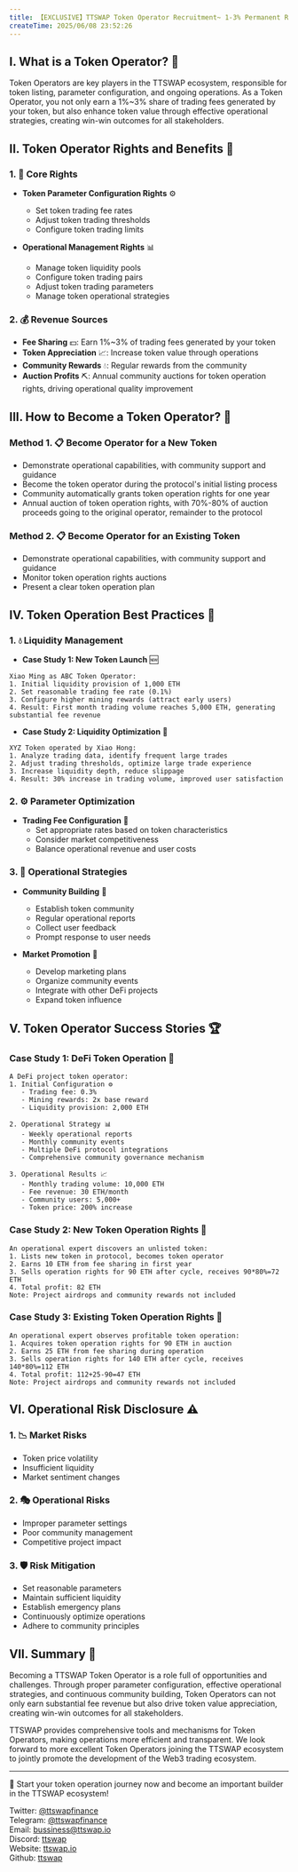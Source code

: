 ```yaml
---
title: 【EXCLUSIVE】TTSWAP Token Operator Recruitment~ 1-3% Permanent Revenue Share + Auction Profits, Build Your DeFi Wealth Empire!
createTime: 2025/06/08 23:52:26
---
```


## I. What is a Token Operator? 🤔

Token Operators are key players in the TTSWAP ecosystem, responsible for token listing, parameter configuration, and ongoing operations. As a Token Operator, you not only earn a 1%~3% share of trading fees generated by your token, but also enhance token value through effective operational strategies, creating win-win outcomes for all stakeholders.

## II. Token Operator Rights and Benefits 💫

### 1. 🎯 Core Rights
- **Token Parameter Configuration Rights** ⚙️
  - Set token trading fee rates
  - Adjust token trading thresholds
  - Configure token trading limits

- **Operational Management Rights** 📊
  - Manage token liquidity pools
  - Configure token trading pairs
  - Adjust token trading parameters
  - Manage token operational strategies

### 2. 💰 Revenue Sources
- **Fee Sharing** 💵: Earn 1%~3% of trading fees generated by your token
- **Token Appreciation** 📈: Increase token value through operations
- **Community Rewards** 💧: Regular rewards from the community
- **Auction Profits** ⛏️: Annual community auctions for token operation rights, driving operational quality improvement

## III. How to Become a Token Operator? 🚀

### Method 1. 📋 Become Operator for a New Token
- Demonstrate operational capabilities, with community support and guidance
- Become the token operator during the protocol's initial listing process
- Community automatically grants token operation rights for one year
- Annual auction of token operation rights, with 70%-80% of auction proceeds going to the original operator, remainder to the protocol

### Method 2. 📋 Become Operator for an Existing Token
- Demonstrate operational capabilities, with community support and guidance
- Monitor token operation rights auctions
- Present a clear token operation plan

## IV. Token Operation Best Practices 🌟

### 1. 💧 Liquidity Management
- **Case Study 1: New Token Launch** 🆕
```
Xiao Ming as ABC Token Operator:
1. Initial liquidity provision of 1,000 ETH
2. Set reasonable trading fee rate (0.1%)
3. Configure higher mining rewards (attract early users)
4. Result: First month trading volume reaches 5,000 ETH, generating substantial fee revenue
```

- **Case Study 2: Liquidity Optimization** 🔄
```
XYZ Token operated by Xiao Hong:
1. Analyze trading data, identify frequent large trades
2. Adjust trading thresholds, optimize large trade experience
3. Increase liquidity depth, reduce slippage
4. Result: 30% increase in trading volume, improved user satisfaction
```

### 2. ⚙️ Parameter Optimization
- **Trading Fee Configuration** 💸
  - Set appropriate rates based on token characteristics
  - Consider market competitiveness
  - Balance operational revenue and user costs

### 3. 📢 Operational Strategies
- **Community Building** 👥
  - Establish token community
  - Regular operational reports
  - Collect user feedback
  - Prompt response to user needs

- **Market Promotion** 📣
  - Develop marketing plans
  - Organize community events
  - Integrate with other DeFi projects
  - Expand token influence

## V. Token Operator Success Stories 🏆

### Case Study 1: DeFi Token Operation 💎
```
A DeFi project token operator:
1. Initial Configuration ⚙️
   - Trading fee: 0.3%
   - Mining rewards: 2x base reward
   - Liquidity provision: 2,000 ETH

2. Operational Strategy 📊
   - Weekly operational reports
   - Monthly community events
   - Multiple DeFi protocol integrations
   - Comprehensive community governance mechanism

3. Operational Results 📈
   - Monthly trading volume: 10,000 ETH
   - Fee revenue: 30 ETH/month
   - Community users: 5,000+
   - Token price: 200% increase
```

### Case Study 2: New Token Operation Rights 🔄
```
An operational expert discovers an unlisted token:
1. Lists new token in protocol, becomes token operator
2. Earns 10 ETH from fee sharing in first year
3. Sells operation rights for 90 ETH after cycle, receives 90*80%=72 ETH
4. Total profit: 82 ETH
Note: Project airdrops and community rewards not included
```

### Case Study 3: Existing Token Operation Rights 🔄
```
An operational expert observes profitable token operation:
1. Acquires token operation rights for 90 ETH in auction
2. Earns 25 ETH from fee sharing during operation
3. Sells operation rights for 140 ETH after cycle, receives 140*80%=112 ETH
4. Total profit: 112+25-90=47 ETH
Note: Project airdrops and community rewards not included
```

## VI. Operational Risk Disclosure ⚠️

### 1. 📉 Market Risks
- Token price volatility
- Insufficient liquidity
- Market sentiment changes

### 2. 🎭 Operational Risks
- Improper parameter settings
- Poor community management
- Competitive project impact

### 3. 🛡️ Risk Mitigation
- Set reasonable parameters
- Maintain sufficient liquidity
- Establish emergency plans
- Continuously optimize operations
- Adhere to community principles

## VII. Summary 🎉

Becoming a TTSWAP Token Operator is a role full of opportunities and challenges. Through proper parameter configuration, effective operational strategies, and continuous community building, Token Operators can not only earn substantial fee revenue but also drive token value appreciation, creating win-win outcomes for all stakeholders.

TTSWAP provides comprehensive tools and mechanisms for Token Operators, making operations more efficient and transparent. We look forward to more excellent Token Operators joining the TTSWAP ecosystem to jointly promote the development of the Web3 trading ecosystem.

---
💫 Start your token operation journey now and become an important builder in the TTSWAP ecosystem!

Twitter: [@ttswapfinance](https://x.com/ttswapFinance)  
Telegram: [@ttswapfinance](https://t.me/ttswapfinance)  
Email: [bussiness@ttswap.io](mailto:bussiness@ttswap.io)  
Discord: [ttswap](https://discord.gg/XygqnmQgX3)  
Website: [ttswap.io](http://www.ttswap.io)  
Github: [ttswap](http://github.com/ttswap) 